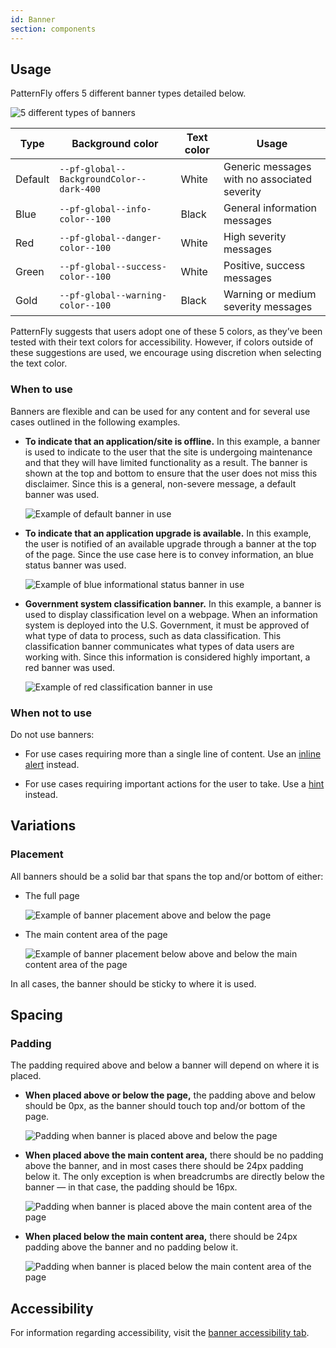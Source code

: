 ```yaml
---
id: Banner
section: components
---
```


## Usage

PatternFly offers 5 different banner types detailed below.
 
<img src="./img/banner-types.png" alt="5 different types of banners"/>
 
|Type |Background color |Text color | Usage |
|-|-|-|-|
| Default | `--pf-global--BackgroundColor--dark-400` | White | Generic messages with no associated severity |
| Blue | `--pf-global--info-color--100` | Black | General information messages |
| Red | `--pf-global--danger-color--100` | White | High severity messages
| Green | `--pf-global--success-color--100` | White | Positive, success messages |
| Gold | `--pf-global--warning-color--100` | Black | Warning or medium severity messages |

PatternFly suggests that users adopt one of these 5 colors, as they’ve been tested with their text colors for accessibility. However, if colors outside of these suggestions are used, we encourage using discretion when selecting the text color.

### When to use
 
Banners are flexible and can be used for any content and for several use cases outlined in the following examples.
 
- **To indicate that an application/site is offline.** In this example, a banner is used to indicate to the user that the site is undergoing maintenance and that they will have limited functionality as a result. The banner is shown at the top and bottom to ensure that the user does not miss this disclaimer. Since this is a general, non-severe message, a default banner was used.
 
   <img src="./img/example-1.png" alt="Example of default banner in use" />
 
- **To indicate that an application upgrade is available.** In this example, the user is notified of an available upgrade through a banner at the top of the page. Since the use case here is to convey information, an blue status banner was used.
 
   <img src="./img/example-2.png" alt="Example of blue informational status banner in use" />
 
- **Government system classification banner.** In this example, a banner is used to display classification level on a webpage. When an information system is deployed into the U.S. Government, it must be approved of what type of data to process, such as data classification. This classification banner communicates what types of data users are working with. Since this information is considered highly important, a red banner was used.
 
   <img src="./img/example-3.png" alt="Example of red classification banner in use" />

### When not to use

Do not use banners: 

- For use cases requiring more than a single line of content. Use an [inline alert](/components/alert/design-guidelines#inline-alerts) instead.

- For use cases requiring important actions for the user to take. Use a [hint](/components/hint/design-guidelines) instead. 

## Variations 

### Placement
 
All banners should be a solid bar that spans the top and/or bottom of either:
- The full page
 
   <img src="./img/placement-1.png" alt="Example of banner placement above and below the page" />
 
- The main content area of the page
 
   <img src="./img/placement-2.png" alt="Example of banner placement below above and below the main content area of the page" />
 
In all cases, the banner should be sticky to where it is used.

## Spacing

### Padding
 
The padding required above and below a banner will depend on where it is placed.
 
- **When placed above or below the page,** the padding above and below should be 0px, as the banner should touch top and/or bottom of the page.
 
  <img src="./img/placement-1.png" alt="Padding when banner is placed above and below the page" />
 
- **When placed above the main content area,** there should be no padding above the banner, and in most cases there should be 24px padding below it. The only exception is when breadcrumbs are directly below the banner &mdash; in that case, the padding should be 16px.

  <img src="./img/placement-2.png" alt="Padding when banner is placed above the main content area of the page" />

- **When placed below the main content area,** there should be 24px padding above the banner and no padding below it.

  <img src="./img/placement-3.png" alt="Padding when banner is placed below the main content area of the page" />
 
## Accessibility 

For information regarding accessibility, visit the [banner accessibility tab](/components/banner/accessibility).
